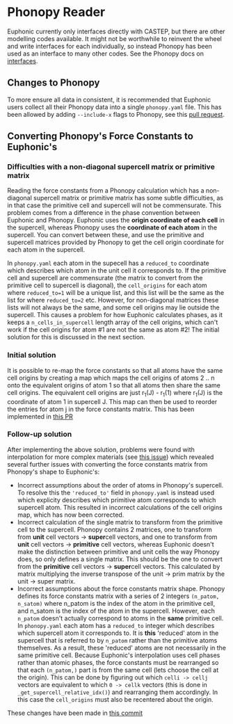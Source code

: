# Phonopy Reader

Euphonic currently only interfaces directly with CASTEP, but there are other
modelling codes available. It might not be worthwhile to reinvent the wheel and
write interfaces for each individually, so instead Phonopy has been used as an
interface to many other codes. See the Phonopy docs on
[interfaces](https://phonopy.github.io/phonopy/interfaces.html#calculator-interfaces).

## Changes to Phonopy
To more ensure all data in consistent, it is recommended that Euphonic users
collect all their Phonopy data into a single `phonopy.yaml` file. This has been
allowed by adding `--include-x` flags to Phonopy, see this
[pull request](https://github.com/phonopy/phonopy/pull/108).

## Converting Phonopy's Force Constants to Euphonic's

### Difficulties with a non-diagonal supercell matrix or primitive matrix

Reading the force constants from a Phonopy calculation which has a
non-diagonal supercell matrix or primitive matrix has some subtle
difficulties, as in that case the primitive cell and supercell will not be
commensurate. This problem comes from a difference in the phase convention
between Euphonic and Phonopy. Euphonic uses the **origin coordinate of each
cell** in the supercell, whereas Phonopy uses the **coordinate of each atom**
in the supercell. You can convert between these, and use the primitive and
supercell matrices provided by Phonopy to get the cell origin coordinate for
each atom in the supercell.

In `phonopy.yaml` each atom in the supecell has a `reduced_to` coordinate
which describes which atom in the unit cell it corresponds to. If the primitive
cell and supercell are commensurate (the matrix to convert from the primitive
cell to supercell is diagonal), the `cell_origins` for each atom where
`reduced_to=1` will be a unique list, and this list will be the same as the
list for where `reduced_to=2` etc. However, for non-diagonal matrices these
lists will not always be the same, and some cell origins may lie outside the
supercell. This causes a problem for how Euphonic calculates phases, as it
keeps a `n_cells_in_supercell` length array of the cell origins, which can't
work if the cell origins for atom #1 are not the same as atom #2! The initial
solution for this is discussed in the next section.

### Initial solution

It is possible to re-map the force constants so that all atoms have the
same cell origins by creating a map which maps the cell origins of atoms
2 .. n onto the equivalent origins of atom 1 so that all atoms then share
the same cell origins. The equivalent cell origins are just
r<sub>1</sub>(J) - r<sub>1</sub>(1) where r<sub>1</sub>(J) is the
coordinate of atom 1 in supercell J. This map can then be used to reorder
the entries for atom j in the force constants matrix. This has been
implemented in [this PR](https://github.com/pace-neutrons/Euphonic/pull/56)

### Follow-up solution

After implementing the above solution, problems were found with interpolation
for more complex materials (see
[this issue](https://github.com/pace-neutrons/Euphonic/issues/77)) which
revealed several further issues with converting the force constants matrix
from Phonopy's shape to Euphonic's:

 - Incorrect assumptions about the order of atoms in Phonopy's supercell. To
   resolve this the `'reduced_to'` field in `phonopy.yaml` is instead used
   which explicity describes which primitive atom corresponds to which
   supercell atom. This resulted in incorrect calculations of the cell origins
   map, which has now been corrected.
 - Incorrect calculation of the single matrix to transform from the primitive
   cell to the supercell. Phonopy contains 2 matrices, one to transform from
   **unit** cell vectors -> **super**cell vectors, and one to transform from
   **unit** cell vectors -> **primitive** cell vectors, whereas Euphonic
   doesn't make the distinction between primitive and unit cells the way Phonopy
   does, so only defines a single matrix. This should be the one to convert
   from the **primitive** cell vectors -> **super**cell vectors. This calculated
   by matrix multiplying the inverse transpose of the unit -> prim matrix by
   the unit -> super matrix.
 - Incorrect assumptions about the force constants matrix shape. Phonopy defines
   its force constants matrix with a series of 2 integers `(n_patom, n_satom)`
   where n_patom is the index of the atom in the primitive cell, and n_satom is
   the index of the atom in the supercell. However, each `n_patom` doesn't
   actually correspond to atoms in the **same** primitive cell. In
   `phonopy.yaml` each atom has a `reduced_to` integer which describes which
   supercell atom it corresponds to. It is **this** 'reduced' atom in the
   supercell that is referred to by `n_patom` rather than the primitive atoms
   themselves. As a result, these 'reduced' atoms are not necessarily in the
   same primitive cell. Because Euphonic's interpolation uses cell phases rather
   than atomic phases, the force constants must be rearranged so that each `(n_patom,)`
   part is from the same cell (lets choose the cell at the origin). This can be
   done by figuring out which `celli -> cellj` vectors are equivalent to which
   `0 -> cellk` vectors (this is done in `_get_supercell_relative_idx()`) and
   rearranging them accordingly. In this case the `cell_origins` must also be
   recentered about the origin.

These changes have been made in
[this commit](https://github.com/pace-neutrons/Euphonic/commit/64a3c527be0b97ab190cb6430867cc02ce8a5592)

